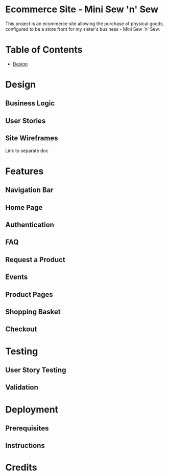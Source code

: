 # Ecommerce Site - Mini Sew 'n' Sew
This project is an ecommerce site allowing the purchase of physical goods, configured to be a store front for my sister's business - Mini Sew 'n' Sew.  

# Table of Contents
- [Design](#design)

# Design
## Business Logic
## User Stories

## Site Wireframes
Link to separate doc

# Features
## Navigation Bar
## Home Page
## Authentication
## FAQ
## Request a Product
## Events
## Product Pages
## Shopping Basket
## Checkout

# Testing
## User Story Testing
## Validation

# Deployment
## Prerequisites
## Instructions

# Credits
